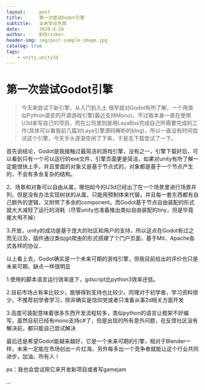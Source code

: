 ```yaml
---
layout:     post
title:      第一次尝试Godot引擎
subtitle:   业余学点东西
date:       2020-4-24
author:     BYDrinker
header-img: img/post-sample-image.jpg
catalog: true
tags:
    - unity,unity3d
---
```




# 第一次尝试Godot引擎

> 今天来尝试下新引擎，从入门到入土
  很早就对Godot有所了解，一个用类似Python语言的开源游戏引擎(最近支持Mono)，不过我本身一直在使用U3d来写自己的项目，而在公司里则是用LayaBox完成自己所需要完成的工作(具体可以看我前几篇对Laya引擎源码解析的blog)，所以一直没有时间尝试这个引擎，今天手头逐渐空闲了下来，于是去下载尝试了一下。

  首先说结论，Godot是我接触过最简洁的游戏引擎，没有之一，引擎下载好后，可以看到只有一个可以运行的exe文件，引擎页面更是简洁，如果对unity有所了解一定能很快上手，并且里面的对象又是基于节点式的，对象都是基于一个节点产生的，不会有多余复杂的结构。

2、场景和对象可以自由从属，哪怕如今的U3d已经出了在一个场景里进行场景并列，但是没有办法实现树状的从属，只能用预制体来代替。并且每一套东西都有自己额外的逻辑，又附带了多余的component。而Godot基于节点自由装配的形式就大大减轻了运行的消耗（尽管unity也准备推出类似自由装配的tiny，但是毕竟尾大甩不掉）

 3.开放，unity的成功是基于庞大的社区和用户的支持，所以这点在Godot有过之而无过及，插件通过类似git爬虫的形式搭建了个门户页面，基于Mit、Apache各式各样的协议..

以上看上去，Godot确实是一个未来可期的游戏引擎，但我目前给出的评价也只是未来可期，缺点一样很明显

1.使用的脚本语言运行效率底下，gdscript比python3效率还低。

2.目前市场占有率比较少，能够得到支持也比较少。同理对于初学者，学习资料很少，不推荐初学者学习，除非确实是信仰党或者只准备从事2d相关方面开发

3.高度可装配意味着很多东西开发流程较多，类似python的语言让框架不好编写，虽然目前已经有mono支持c#了，但是出现的所有意外问题，在反馈社区没有解决前，都只能自己尝试解决

最后还是希望Godot能越来越好，它是一个未来可期的引擎，相对于Blender一样，未来一定能在市场创出一片红海，另外每多出一个竞争者就能让这个行业共同进步，加油，所有人！

ps：我也会尝试用它来开发新项目或者写gamejam





...


​	







